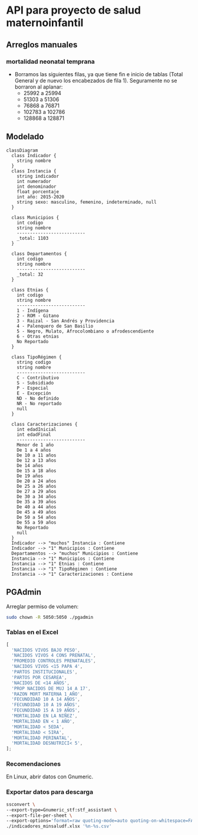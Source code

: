 # API para proyecto de salud maternoinfantil

## Arreglos manuales

### mortalidad neonatal temprana

- Borramos las siguientes filas, ya que tiene fin e inicio de tablas (Total General y de nuevo los encabezados de fila 1). Seguramente no se borraron al aplanar:
  - 25992 a 25994
  - 51303 a 51306
  - 76868 a 76871
  - 102783 a 102786
  - 128868 a 128871

## Modelado

```mermaid
classDiagram
  class Indicador {
    string nombre
  }
  class Instancia {
    string indicador
    int numerador
    int denominador
    float porcentaje
    int año: 2015-2020
    string sexo: masculino, femenino, indeterminado, null
  }

  class Municipios {
    int codigo
    string nombre
    --------------------------
    _total: 1103
  }

  class Departamentos {
    int codigo
    string nombre
    --------------------------
    _total: 32
  }

  class Etnias {
    int codigo
    string nombre
    --------------------------
    1 - Indígena
    2 - ROM - Gitano
    3 - Raizal - San Andrés y Providencia
    4 - Palenquero de San Basilio
    5 - Negro, Mulato, Afrocolombiano o afrodescendiente
    6 - Otras etnias
    No Reportado
  }

  class TipoRégimen {
    string codigo
    string nombre
    --------------------------
    C - Contributivo
    S - Subsidiado
    P - Especial
    E - Excepción
    ND - No definido
    NR - No reportado
    null
  }

  class Caracterizaciones {
    int edadInicial
    int edadFinal
    --------------------------
    Menor de 1 año
    De 1 a 4 años
    De 10 a 11 años
    De 12 a 13 años
    De 14 años
    De 15 a 18 años
    De 19 años
    De 20 a 24 años
    De 25 a 26 años
    De 27 a 29 años
    De 30 a 34 años
    De 35 a 39 años
    De 40 a 44 años
    De 45 a 49 años
    De 50 a 54 años
    De 55 a 59 años
    No Reportado
    null
  }
  Indicador --> "muchos" Instancia : Contiene
  Indicador --> "1" Municipios : Contiene
  Departamentos --> "muchos" Municipios : Contiene
  Instancia --> "1" Municipios : Contiene
  Instancia --> "1" Etnias : Contiene
  Instancia --> "1" TipoRégimen : Contiene
  Instancia --> "1" Caracterizaciones : Contiene
```

## PGAdmin

Arreglar permiso de volumen:

```bash
sudo chown -R 5050:5050 ./pgadmin
```

### Tablas en el Excel

```js
[
  'NACIDOS VIVOS BAJO PESO',
  'NACIDOS VIVOS 4 CONS PRENATAL',
  'PROMEDIO CONTROLES PRENATALES',
  'NACIDOS VIVOS <15 PAPA 4',
  'PARTOS INSTITUCIONALES',
  'PARTOS POR CESAREA',
  'NACIDOS DE <14 AÑOS',
  'PROP NACIDOS DE MUJ 14 A 17',
  'RAZON MORT MATERNA 1 AÑO',
  'FECUNDIDAD 10 A 14 AÑOS',
  'FECUNDIDAD 10 A 19 AÑOS',
  'FECUNDIDAD 15 A 19 AÑOS',
  'MORTALIDAD EN LA NIÑEZ',
  'MORTALIDAD EN < 1 AÑO',
  'MORTALIDAD < 5EDA',
  'MORTALIDAD < 5IRA',
  'MORTALIDAD PERINATAL',
  'MORTALIDAD DESNUTRICI< 5',
];
```

### Recomendaciones

En Linux, abrir datos con Gnumeric.

### Exportar datos para descarga

```bash
ssconvert \
--export-type=Gnumeric_stf:stf_assistant \
--export-file-per-sheet \
--export-options='format=raw quoting-mode=auto quoting-on-whitespace=FALSE separator=,' \
./indicadores_minsaludf.xlsx '%n-%s.csv'
```
